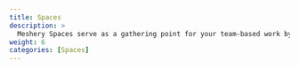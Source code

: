 ```yaml
---
title: Spaces
description: >
  Meshery Spaces serve as a gathering point for your team-based work by grouping resources and  controlling their access.
weight: 6
categories: [Spaces]
---
```

